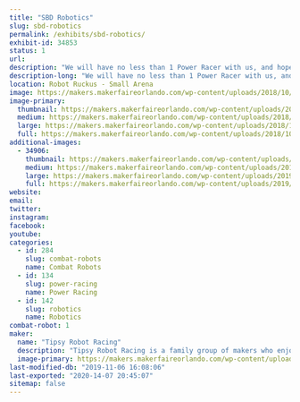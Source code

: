 ```yaml
---
title: "SBD Robotics"
slug: sbd-robotics
permalink: /exhibits/sbd-robotics/
exhibit-id: 34853
status: 1
url: 
description: "We will have no less than 1 Power Racer with us, and hopefully a 220 lb robot."
description-long: "We will have no less than 1 Power Racer with us, and will also have several ant weight combat robots of which most will be for static display.  We will also be bringing some of the tools used for designing and building our projects which again will mostly be for static display."
location: Robot Ruckus - Small Arena
image: https://makers.makerfaireorlando.com/wp-content/uploads/2018/10/42776282_10156335736427550_4183082367147048960_o-1024x768.jpg
image-primary:
  thumbnail: https://makers.makerfaireorlando.com/wp-content/uploads/2018/10/42776282_10156335736427550_4183082367147048960_o-150x150.jpg
  medium: https://makers.makerfaireorlando.com/wp-content/uploads/2018/10/42776282_10156335736427550_4183082367147048960_o-300x225.jpg
  large: https://makers.makerfaireorlando.com/wp-content/uploads/2018/10/42776282_10156335736427550_4183082367147048960_o-1024x768.jpg
  full: https://makers.makerfaireorlando.com/wp-content/uploads/2018/10/42776282_10156335736427550_4183082367147048960_o.jpg
additional-images:
  - 34906:
    thumbnail: https://makers.makerfaireorlando.com/wp-content/uploads/2019/07/IMG_3639-150x150.jpg
    medium: https://makers.makerfaireorlando.com/wp-content/uploads/2019/07/IMG_3639-225x300.jpg
    large: https://makers.makerfaireorlando.com/wp-content/uploads/2019/07/IMG_3639-768x1024.jpg
    full: https://makers.makerfaireorlando.com/wp-content/uploads/2019/07/IMG_3639.jpg
website: 
email: 
twitter: 
instagram: 
facebook: 
youtube: 
categories:
  - id: 284
    slug: combat-robots
    name: Combat Robots
  - id: 134
    slug: power-racing
    name: Power Racing
  - id: 142
    slug: robotics
    name: Robotics
combat-robot: 1
maker:
  name: "Tipsy Robot Racing"
  description: "Tipsy Robot Racing is a family group of makers who enjoy building and competing in combat robotics and Power Racing Series.  We enjoy designing and fabricating parts in our garage based maker space."
  image-primary: https://makers.makerfaireorlando.com/wp-content/uploads/2019/07/IMG_3638-1024x768.jpg
last-modified-db: "2019-11-06 16:08:06"
last-exported: "2020-14-07 20:45:07"
sitemap: false
---
```


